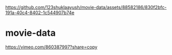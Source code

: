 
https://github.com/123shuklaayush/movie-data/assets/88582186/830f2bfc-191a-40c4-8402-1c544907b74e
# movie-data
https://vimeo.com/860387997?share=copy
